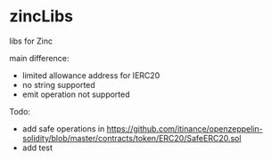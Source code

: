 # zincLibs
libs for Zinc

main difference:
- limited allowance address for IERC20
- no string supported
- emit operation not supported

Todo:
- add safe operations in https://github.com/itinance/openzeppelin-solidity/blob/master/contracts/token/ERC20/SafeERC20.sol
- add test
